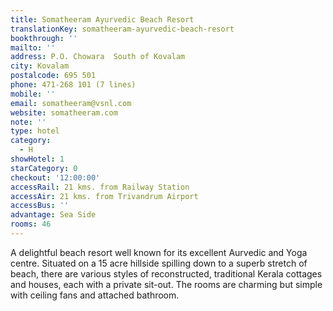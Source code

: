 ```yaml
---
title: Somatheeram Ayurvedic Beach Resort
translationKey: somatheeram-ayurvedic-beach-resort
bookthrough: ''
mailto: ''
address: P.O. Chowara  South of Kovalam
city: Kovalam
postalcode: 695 501
phone: 471-268 101 (7 lines)
mobile: ''
email: somatheeram@vsnl.com
website: somatheeram.com
note: ''
type: hotel
category:
  - H
showHotel: 1
starCategory: 0
checkout: '12:00:00'
accessRail: 21 kms. from Railway Station
accessAir: 21 kms. from Trivandrum Airport
accessBus: ''
advantage: Sea Side
rooms: 46
---
```

A delightful beach resort well known for its excellent Aurvedic and Yoga centre. Situated on a 15 acre hillside spilling down to a superb stretch of beach, there are various styles of reconstructed, traditional Kerala cottages and houses, each with a private sit-out. The rooms are charming but simple with ceiling fans and attached bathroom.